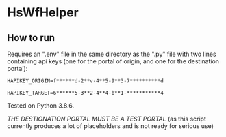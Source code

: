 # HsWfHelper

## How to run

Requires an ".env" file in the same directory as the ".py" file with two lines containing api keys (one for the portal of origin, and one for the destination portal):

`HAPIKEY_ORIGIN=f******d-2**v-4**5-9**3-7**********d`

`HAPIKEY_TARGET=6******5-3**2-4**4-b**1-***********4`

Tested on Python 3.8.6.

*THE DESTIONATION PORTAL MUST BE A TEST PORTAL* (as this script currently produces a lot of placeholders and is not ready for serious use)
